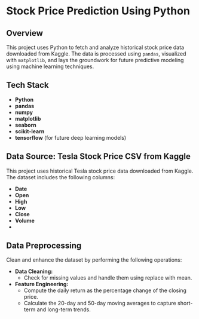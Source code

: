 # Stock Price Prediction Using Python

## Overview
This project uses Python to fetch and analyze historical stock price data downloaded from Kaggle. The data is processed using `pandas`, visualized with `matplotlib`, and lays the groundwork for future predictive modeling using machine learning techniques.

## Tech Stack
- **Python**
- **pandas**
- **numpy**
- **matplotlib**
- **seaborn**
- **scikit-learn**
- **tensorflow** (for future deep learning models)

## Data Source: Tesla Stock Price CSV from Kaggle

This project uses historical Tesla stock price data downloaded from Kaggle. The dataset includes the following columns:
- **Date**
- **Open**
- **High**
- **Low**
- **Close**
- **Volume**
- 
## Data Preprocessing

Clean and enhance the dataset by performing the following operations:
- **Data Cleaning:**  
  - Check for missing values and handle them using replace with mean.
- **Feature Engineering:**  
  - Compute the daily return as the percentage change of the closing price.
  - Calculate the 20-day and 50-day moving averages to capture short-term and long-term trends.
